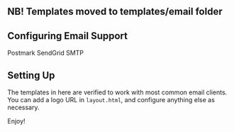 ## NB! Templates moved to templates/email folder

## Configuring Email Support
Postmark
SendGrid
SMTP


## Setting Up
<!-- - Store your API key in your `.env` file.
- Take the contents of `layout.html` and add them as a Layout on Postmark.
- For each html file in this directory that's _not_ `layout.html`, add it to Postmark as a Template. Make sure you set the layout as "Use an existing layout", selecting the layout you added in the last step. The key for each template should be the filename without the extension - so, for `password-was-reset.html`, make the key `password-was-reset`. -->

The templates in here are verified to work with most common email clients. You can add a logo URL in `layout.html`, and configure anything else as necessary.

Enjoy!
